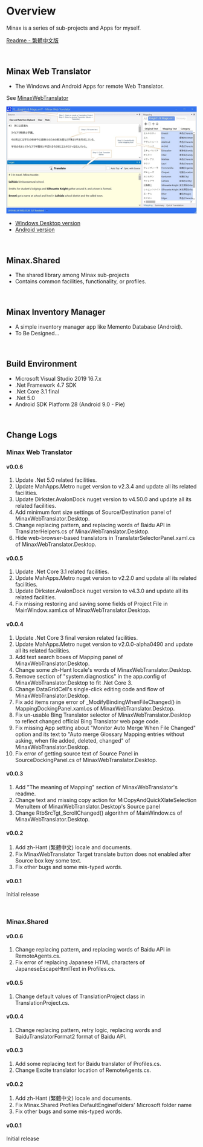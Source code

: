 ﻿# Overview

Minax is a series of sub-projects and Apps for myself.  

[Readme - 繁體中文版](./Readme.zh-Hant.md)

<br />

## Minax Web Translator
- The Windows and Android Apps for remote Web Translator.  

See [MinaxWebTranslator](https://github.com/nuthrash/Minax/tree/master/MinaxWebTranslator/)


![MWT-WinDesktop-Target3-note.jpg](./Assets/Images/ScreenShots/MWT-WinDesktop-Target3-note.jpg "Minax Web Translator Desktop version") 

- [Windows Desktop version](https://github.com/nuthrash/Minax/tree/master/MinaxWebTranslator#windows-desktop)
- [Android version](https://github.com/nuthrash/Minax/tree/master/MinaxWebTranslator#android)

<br />

## Minax.Shared
- The shared library among Minax sub-projects
- Contains common facilities, functionality, or profiles.  
<br />

## Minax Inventory Manager
- A simple inventory manager app like Memento Database (Android).
- To Be Designed...  
<br />

## Build Environment
- Microsoft Visual Studio 2019 16.7.x
- .Net Framework 4.7 SDK
- .Net Core 3.1 final
- .Net 5.0
- Android SDK Platform 28 (Android 9.0 - Pie)


<br />

## Change Logs

### Minax Web Translator

#### v0.0.6
1. Update .Net 5.0 related facilities.
2. Update MahApps.Metro nuget version to v2.3.4 and update all its related facilities.
3. Update Dirkster.AvalonDock nuget version to v4.50.0 and update all its related facilities.
4. Add minimum font size settings of Source/Destination panel of MinaxWebTranslator.Desktop.
5. Change replacing pattern, and replacing words of Baidu API in TranslaterHelpers.cs of MinaxWebTranslator.Desktop.
6. Hide web-browser-based translators in TranslaterSelectorPanel.xaml.cs of MinaxWebTranslator.Desktop.

#### v0.0.5
1. Update .Net Core 3.1 related facilities.
2. Update MahApps.Metro nuget version to v2.2.0 and update all its related facilities.
3. Update Dirkster.AvalonDock nuget version to v4.3.0 and update all its related facilities.
4. Fix missing restoring and saving some fields of Project File in MainWindow.xaml.cs of MinaxWebTranslator.Desktop.

#### v0.0.4
1. Update .Net Core 3 final version related facilities.
2. Update MahApps.Metro nuget version to v2.0.0-alpha0490 and update all its related facilities.
3. Add text search boxes of Mapping panel of MinaxWebTranslator.Desktop.
4. Change some zh-Hant locale's words of MinaxWebTranslator.Desktop.
5. Remove section of "system.diagnostics" in the app.config of MinaxWebTranslator.Desktop to fit .Net Core 3.
6. Change DataGridCell's single-click editing code and flow of MinaxWebTranslator.Desktop.
7. Fix add items range error of _ModifyBindingWhenFileChanged() in MappingDockingPanel.xaml.cs of MinaxWebTranslator.Desktop.
8. Fix un-usable Bing Translator selector of MinaxWebTranslator.Desktop to reflect changed official Bing Translator web page code.
9. Fix missing App setting about "Monitor Auto Merge When File Changed" option and its text to "Auto merge Glossary Mapping entries without asking, when file added, deleted, changed" of MinaxWebTranslator.Desktop.
10. Fix error of getting source text of Source Panel in SourceDockingPanel.cs of MinaxWebTranslator.Desktop.

#### v0.0.3
1. Add "The meaning of Mapping" section of MinaxWebTranslator's readme.
2. Change text and missing copy action for MiCopyAndQuickXlateSelection MenuItem of MinaxWebTranslator.Desktop's Source panel
3. Change RtbSrcTgt_ScrollChanged() algorithm of MainWindow.cs of MinaxWebTranslator.Desktop.

#### v0.0.2
1. Add zh-Hant (繁體中文) locale and documents.
2. Fix MinaxWebTranslator Target translate button does not enabled after Source box key some text.
3. Fix other bugs and some mis-typed words.

#### v0.0.1
Initial release

<br />

### Minax.Shared

#### v0.0.6
1. Change replacing pattern, and replacing words of Baidu API in RemoteAgents.cs.
2. Fix error of replacing Japanese HTML characters of JapaneseEscapeHtmlText in Profiles.cs.

#### v0.0.5
1. Change default values of TranslationProject class in TranslationProject.cs.

#### v0.0.4
1. Change replacing pattern, retry logic, replacing words and BaiduTranslatorFormat2 format of Baidu API.

#### v0.0.3
1. Add some replacing text for Baidu translator of Profiles.cs.
2. Change Excite translator location of RemoteAgents.cs.

#### v0.0.2
1. Add zh-Hant (繁體中文) locale and documents.
2. Fix Minax.Shared Profiles DefaultEngineFolders' Microsoft folder name
3. Fix other bugs and some mis-typed words.

#### v0.0.1
Initial release

